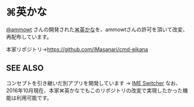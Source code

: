 # ⌘英かな

[@ammowt](https://twitter.com/ammowt) さんの開発された[⌘英かな](https://ei-kana.appspot.com/)を、ammowtさんの許可を頂いて改変、再配布しています。

本家リポジトリ→https://github.com/iMasanari/cmd-eikana

## SEE ALSO

コンセプトを引き継いだ別アプリを開発しています → [IME Switcher](https://github.com/kan/ime-switcher)
なお、2016年10月現在、本家⌘英かなでもこのリポジトリの改変で実現したかった機能は利用可能です。
